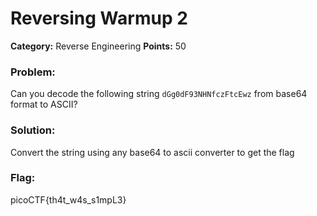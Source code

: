 # Reversing Warmup 2
__Category:__ Reverse Engineering
__Points:__ 50

### Problem:

Can you decode the following string `dGg0dF93NHNfczFtcEwz` from base64 format to ASCII?

### Solution:

Convert the string using any base64 to ascii converter to get the flag

### Flag:

picoCTF{th4t_w4s_s1mpL3}


